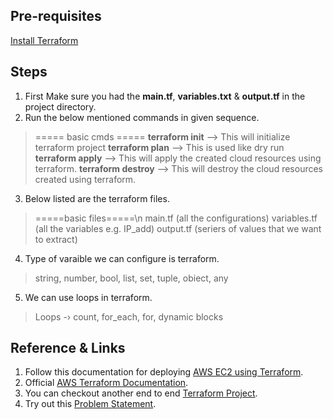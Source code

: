 ## Pre-requisites
[Install Terraform](https://developer.hashicorp.com/terraform/install?product_intent=terraform)

## Steps
1. First Make sure you had the **main.tf**, **variables.txt** & **output.tf** in the project directory.
2. Run the below mentioned commands in given sequence.
> ===== basic cmds =====
> **terraform init**  -->  This will initialize terraform project
> **terraform plan** -->  This is used like dry run
> **terraform apply**  -->  This will apply the created cloud resources using terraform.
> **terraform destroy**  -->  This will destroy the cloud resources created using terraform.
3. Below listed are the terraform files.
> =====basic files=====\n
> main.tf (all the configurations)
> variables.tf (all the variables e.g. IP_add)
> output.tf (seriers of values that we want to extract)
4. Type of varaible we can configure is terraform.
> string, number, bool, list, set, tuple, obiect, any 
5. We can use loops in terraform.
> Loops -› count, for_each, for, dynamic blocks

## Reference & Links
1. Follow this documentation for deploying [AWS EC2 using Terraform](https://developer.hashicorp.com/terraform/tutorials/aws-get-started/aws-build).
2. Official [AWS Terraform Documentation](https://registry.terraform.io/providers/hashicorp/aws/latest/docs).
3. You can checkout another end to end [Terraform Project](https://github.com/LeftAttention/nps-infra-as-code.git).
4. Try out this [Problem Statement](https://docs.google.com/document/d/1LKNu9cKHmSsZFRrCx8U9rnD43O6JgErxwBPsVF76FrA/edit).

